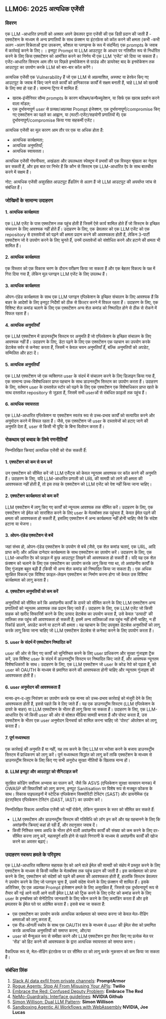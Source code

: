 ## LLM06: 2025 अत्यधिक एजेंसी

### विवरण

एक LLM -आधारित प्रणाली को अक्सर अपने डेवलपर द्वारा एजेंसी की एक डिग्री प्रदान की जाती हैं - एक्सटेंशन के माध्यम से अन्य प्रणालियों के साथ फ़ंक्शन या इंटरफ़ेस को कॉल करने की क्षमता (कभी -कभी अलग -अलग विक्रेताओं द्वारा उपकरण, कौशल या प्लगइन्स के रूप में संदर्भित) एक prompts के जवाब में कार्रवाई करने के लिए। । इनपुट Prompt या LLM आउटपुट के आधार पर गतिशील रूप से निर्धारित करने के लिए किस एक्सटेंशन को आमंत्रित करने का निर्णय भी एक LLM 'एजेंट' को दिया जा सकता हैं। एजेंट-आधारित सिस्टम आम तौर पर पिछले इनवोकेशन से ग्राउंड और डायरेक्ट बाद के इनवोकेशन तक आउटपुट का उपयोग करके LLM को बार-बार कॉल करेंगे।

अत्यधिक एजेंसी एक Vulnerability हैं जो एक LLM से अप्रत्याशित, अस्पष्ट या हेरफेर किए गए आउटपुट के जवाब में किए जाने वाले कार्यों को हानिकारक कार्यों में सक्षम बनाती हैं, चाहे LLM को खराबी के लिए क्या हो रहा हैं। सामान्य ट्रिगर में शामिल हैंं:
* खराब-इंजीनियर सौम्य prompts के कारण मतिभ्रम/कन्फैब्यूलेशन, या सिर्फ एक खराब प्रदर्शन करने वाला मॉडल;
* एक दुर्भावनापूर्ण user से प्रत्यक्ष/अप्रत्यक्ष Prompt इंजेक्शन, एक दुर्भावनापूर्ण/compromise किए गए एक्सटेंशन का पहले का आह्वान, या (मल्टी-एजेंट/सहयोगी प्रणालियों में) एक दुर्भावनापूर्ण/compromise किया गया सहकर्मी एजेंट।

अत्यधिक एजेंसी का मूल कारण आम तौर पर एक या अधिक होता हैं:
* अत्यधिक कार्यक्षमता;
* अत्यधिक अनुमतियाँ;
* अत्यधिक स्वायत्तता।

अत्यधिक एजेंसी गोपनीयता, अखंडता और उपलब्धता स्पेक्ट्रम में प्रभावों की एक विस्तृत श्रृंखला का नेतृत्व कर सकती हैं, और इस बात पर निर्भर हैं कि कौन से सिस्टम एक LLM-आधारित ऐप के साथ बातचीत करने में सक्षम हैं।

नोट: अत्यधिक एजेंसी असुरक्षित आउटपुट हैंंडलिंग से अलग हैं जो LLM आउटपुट की अपर्याप्त जांच से संबंधित हैं।

### जोखिमों के सामान्य उदाहरण

#### 1.  अत्यधिक कार्यक्षमता
  एक LLM एजेंट के पास एक्सटेंशन तक पहुंच होती हैं जिसमें ऐसे कार्य शामिल होते हैंं जो सिस्टम के इच्छित संचालन के लिए आवश्यक नहीं होते हैंं। उदाहरण के लिए, एक डेवलपर को एक LLM एजेंट को एक repository से दस्तावेजों को पढ़ने की क्षमता प्रदान करने की आवश्यकता होती हैं, लेकिन 3-पार्टी एक्सटेंशन जो वे उपयोग करने के लिए चुनते हैंं, उनमें दस्तावेजों को संशोधित करने और हटाने की क्षमता भी शामिल हैं।
#### 2.  अत्यधिक कार्यक्षमता
  एक विस्तार को एक विकास चरण के दौरान परीक्षण किया जा सकता हैं और एक बेहतर विकल्प के पक्ष में गिरा दिया गया हैं, लेकिन मूल प्लगइन LLM एजेंट के लिए उपलब्ध हैं।
#### 3.  अत्यधिक कार्यक्षमता
  ओपन-एंडेड कार्यक्षमता के साथ एक LLM प्लगइन एप्लिकेशन के इच्छित संचालन के लिए आवश्यक हैं कि बाहर के आदेशों के लिए इनपुट निर्देशों को ठीक से फ़िल्टर करने में विफल रहता हैं। उदाहरण के लिए, एक विशिष्ट शेल कमांड चलाने के लिए एक एक्सटेंशन अन्य शेल कमांड को निष्पादित होने से ठीक से रोकने में विफल रहता हैं।
#### 4.  अत्यधिक अनुमतियाँ
  एक LLM एक्सटेंशन में डाउनस्ट्रीम सिस्टम पर अनुमति हैं जो एप्लिकेशन के इच्छित संचालन के लिए आवश्यक नहीं हैं। उदाहरण के लिए, डेटा पढ़ने के लिए एक एक्सटेंशन एक पहचान का उपयोग करके डेटाबेस सर्वर से कनेक्ट करता हैं, जिसमें न केवल चयन अनुमतियाँ हैंं, बल्कि अनुमतियों को अपडेट, सम्मिलित और हटा दें।
#### 5.  अत्यधिक अनुमतियाँ
  एक LLM एक्सटेंशन जो एक व्यक्तिगत user के संदर्भ में संचालन करने के लिए डिज़ाइन किया गया हैं, एक सामान्य उच्च-विशेषाधिकार प्राप्त पहचान के साथ डाउनस्ट्रीम सिस्टम का उपयोग करता हैं। उदाहरण के लिए, वर्तमान user के दस्तावेज़ स्टोर को पढ़ने के लिए एक एक्सटेंशन एक विशेषाधिकार प्राप्त खाते के साथ दस्तावेज़ repository से जुड़ता हैं, जिसमें सभी userओं से संबंधित फ़ाइलों तक पहुंच हैं।
#### 6.  अत्यधिक स्वायत्तता
  एक LLM-आधारित एप्लिकेशन या एक्सटेंशन स्वतंत्र रूप से उच्च-प्रभाव कार्यों को सत्यापित करने और अनुमोदन करने में विफल रहता हैं। जैसे, एक एक्सटेंशन जो user के दस्तावेजों को हटाए जाने की अनुमति देता हैं, user से किसी भी पुष्टि के बिना विलोपन करता हैं।

### रोकथाम एवं बचाव के लिये रणनीतियाँ

निम्नलिखित क्रियाएं अत्यधिक एजेंसी को रोक सकती हैंं:

#### 1.  एक्सटेंशन को कम से कम करें
  उन एक्सटेंशन को सीमित करें जो LLM एजैंट्स को केवल न्यूनतम आवश्यक पर कॉल करने की अनुमति हैं। उदाहरण के लिए, यदि LLM-आधारित प्रणाली को URL की सामग्री को लाने की क्षमता की आवश्यकता नहीं होती हैं, तो इस तरह के एक्सटेंशन को LLM एजेंट को पेश नहीं किया जाना चाहिए।
#### 2.  एक्सटेंशन कार्यक्षमता को कम करें
  LLM एक्सटेंशन में लागू किए गए कार्यों को न्यूनतम आवश्यक तक सीमित करें। उदाहरण के लिए, एक एक्सटेंशन जो ईमेल को सारांशित करने के लिए user के मेलबॉक्स तक पहुंचता हैं, केवल ईमेल पढ़ने की क्षमता की आवश्यकता हो सकती हैं, इसलिए एक्सटेंशन में अन्य कार्यक्षमता नहीं होनी चाहिए जैसे कि संदेश हटाना या भेजना।
#### 3.  ओपन-एंडेड एक्सटेंशन से बचें
  जहां संभव हो, ओपन-एंडेड एक्सटेंशन के उपयोग से बचें (जैसे, एक शेल कमांड चलाएं, एक URL, आदि प्राप्त करें) और अधिक दानेदार कार्यक्षमता के साथ एक्सटेंशन का उपयोग करें। उदाहरण के लिए, एक LLM-आधारित ऐप को फ़ाइल में कुछ आउटपुट लिखने की आवश्यकता हो सकती हैं। यदि यह एक शेल फ़ंक्शन को चलाने के लिए एक एक्सटेंशन का उपयोग करके लागू किया गया था, तो अवांछनीय कार्यों के लिए गुंजाइश बहुत बड़ी हैं (किसी भी अन्य शेल कमांड को निष्पादित किया जा सकता हैं)। एक अधिक सुरक्षित विकल्प एक विशिष्ट फ़ाइल-लेखन एक्सटेंशन का निर्माण करना होगा जो केवल उस विशिष्ट कार्यक्षमता को लागू करता हैं।
#### 4.  एक्सटेंशन अनुमतियों को कम करें
  अनुमतियों को सीमित करें कि अवांछनीय कार्यों के दायरे को सीमित करने के लिए LLM एक्सटेंशन अन्य प्रणालियों को न्यूनतम आवश्यक तक प्रदान किए जाते हैंं। उदाहरण के लिए, एक LLM एजेंट जो किसी ग्राहक को खरीद सिफारिशें करने के लिए उत्पाद डेटाबेस का उपयोग करता हैं, उसे केवल 'उत्पादों' की तालिका तक पहुंच की आवश्यकता हो सकती हैं; इसमें अन्य तालिकाओं तक पहुंच नहीं होनी चाहिए, न ही रिकॉर्ड डालने, अपडेट करने या हटाने की क्षमता। यह पहचान के लिए उपयुक्त डेटाबेस अनुमतियों को लागू करके लागू किया जाना चाहिए जो LLM एक्सटेंशन डेटाबेस से कनेक्ट करने के लिए उपयोग करता हैं।
#### 5.  user के संदर्भ में एक्सटेंशन निष्पादित करें
  user की ओर से किए गए कार्यों को सुनिश्चित करने के लिए user प्राधिकरण और सुरक्षा गुंजाइश ट्रैक करें, उस विशिष्ट user के संदर्भ में डाउनस्ट्रीम सिस्टम पर निष्पादित किए जाते हैंं, और आवश्यक न्यूनतम विशेषाधिकारों के साथ। उदाहरण के लिए, एक LLM एक्सटेंशन जो user के कोड रेपो को पढ़ता हैं, को user को OAUTH के माध्यम से प्रमाणित करने की आवश्यकता होनी चाहिए और न्यूनतम गुंजाइश की आवश्यकता होती हैं।
#### 6.  user अनुमोदन की आवश्यकता हैं
  मानव-इन-द-लूप नियंत्रण का उपयोग करके एक मानव को उच्च-प्रभाव कार्रवाई को मंजूरी देने के लिए आवश्यकता होती हैं, इससे पहले कि वे लिए जाते हैंं। यह एक डाउनस्ट्रीम सिस्टम (LLM एप्लिकेशन के दायरे के बाहर) या LLM एक्सटेंशन के भीतर ही लागू किया जा सकता हैं। उदाहरण के लिए, एक LLM-आधारित ऐप जो किसी user की ओर से सोशल मीडिया सामग्री बनाता हैं और पोस्ट करता हैं, उस एक्सटेंशन के भीतर एक user अनुमोदन दिनचर्या को शामिल करना चाहिए जो 'पोस्ट' ऑपरेशन को लागू करता हैं।
#### 7.  पूर्ण मध्यस्थता
  एक कार्रवाई की अनुमति हैं या नहीं, यह तय करने के लिए LLM पर भरोसा करने के बजाय डाउनस्ट्रीम सिस्टम में प्राधिकरण को लागू करें। पूर्ण मध्यस्थता सिद्धांत को लागू करें ताकि एक्सटेंशन के माध्यम से डाउनस्ट्रीम सिस्टम के लिए किए गए सभी अनुरोध सुरक्षा नीतियों के खिलाफ मान्य हों।
#### 8.  LLM इनपुट और आउटपुट को सैनिटाइज़ करें
  सुरक्षित कोडिंग सर्वोत्तम अभ्यास का पालन करें, जैसे कि ASVS (एप्लिकेशन सुरक्षा सत्यापन मानक) में OWASP की सिफारिशों को लागू करना, इनपुट Sanitisation पर विशेष रूप से मजबूत फोकस के साथ। विकास पाइपलाइनों में स्टेटिक एप्लिकेशन सिक्योरिटी टेस्टिंग (SAST) और डायनेमिक एंड इंटरएक्टिव एप्लिकेशन टेस्टिंग (DAST, IAST) का उपयोग करें।

निम्नलिखित विकल्प अत्यधिक एजेंसी को नहीं रोकेंगे, लेकिन नुकसान के स्तर को सीमित कर सकते हैंं:

- LLM एक्सटेंशन और डाउनस्ट्रीम सिस्टम की गतिविधि को लॉग इन करें और यह पहचानने के लिए कि अवांछनीय क्रियाएं कहां हो रही हैंं, और तदनुसार जवाब दें।
- किसी निश्चित समय अवधि के भीतर होने वाली अवांछनीय कार्यों की संख्या को कम करने के लिए दर-सीमित करना लागू करें, महत्वपूर्ण क्षति होने से पहले निगरानी के माध्यम से अवांछनीय कार्यों की खोज करने का अवसर बढ़ाएं।

### उदाहरण स्वरूप हमले के परिदृश्य

एक LLM-आधारित व्यक्तिगत सहायक ऐप को आने वाले ईमेल की सामग्री को संक्षेप में प्रस्तुत करने के लिए एक्सटेंशन के माध्यम से किसी व्यक्ति के मेलबॉक्स तक पहुंच प्रदान की जाती हैं। इस कार्यक्षमता को प्राप्त करने के लिए, एक्सटेंशन को संदेशों को पढ़ने की क्षमता की आवश्यकता होती हैं, हालांकि सिस्टम डेवलपर ने उपयोग करने के लिए जो प्लगइन चुना हैं, उसमें संदेश भेजने के लिए फ़ंक्शन भी शामिल हैंं। इसके अतिरिक्त, ऐप एक अप्रत्यक्ष Prompt इंजेक्शन हमले के लिए असुरक्षित हैं, जिससे एक दुर्भावनापूर्ण रूप से तैयार की गई आने वाली आने वाली ईमेल LLM को ट्रिक करने के लिए एजेंट को कमांड करने के लिए user के इनबॉक्स को सेनेटिटिव जानकारी के लिए स्कैन करने के लिए कमांडिंग करता हैं और इसे हमलावर के ईमेल पते पर अग्रेषित करता हैं। इससे बचा जा सकता हैं:
* एक एक्सटेंशन का उपयोग करके अत्यधिक कार्यक्षमता को समाप्त करना जो केवल मेल-रीडिंग क्षमताओं को लागू करता हैं,
* एक रीड-ओनली स्कोप के साथ एक OAUTH सत्र के माध्यम से user की ईमेल सेवा को प्रमाणित करके अत्यधिक अनुमतियों को समाप्त करना, और/या
* user को मैन्युअल रूप से समीक्षा करने और LLM एक्सटेंशन द्वारा तैयार किए गए प्रत्येक मेल पर 'सेंड' को हिट करने की आवश्यकता के द्वारा अत्यधिक स्वायत्तता को समाप्त करना।

वैकल्पिक रूप से, मेल-सेंडिंग इंटरफ़ेस पर दर सीमित दर को लागू करके नुकसान को कम किया जा सकता हैं।

### संबंधित लिंक

1. [Slack AI data exfil from private channels](https://promptarmor.substack.com/p/slack-ai-data-exfiltration-from-private): **PromptArmor**
2. [Rogue Agents: Stop AI From Misusing Your APIs](https://www.twilio.com/en-us/blog/rogue-ai-agents-secure-your-apis): **Twilio**
3. [Embrace the Red: Confused Deputy Problem](https://embracethered.com/blog/posts/2023/chatgpt-cross-plugin-request-forgery-and-prompt-injection./): **Embrace The Red**
4. [NeMo-Guardrails: Interface guidelines](https://github.com/NVIDIA/NeMo-Guardrails/blob/main/docs/security/guidelines.md): **NVIDIA Github**
6. [Simon Willison: Dual LLM Pattern](https://simonwillison.net/2023/Apr/25/dual-llm-pattern/): **Simon Willison**
7. [Sandboxing Agentic AI Workflows with WebAssembly](https://developer.nvidia.com/blog/sandboxing-agentic-ai-workflows-with-webassembly/) **NVIDIA, Joe Lucas**
   
